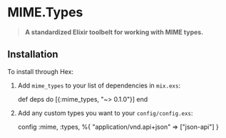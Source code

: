 MIME.Types
==========

> **A standardized Elixir toolbelt for working with MIME types.**

Installation
------------

To install through Hex:

  1. Add `mime_types` to your list of dependencies in `mix.exs`:

        def deps do
          [{:mime_types, "~> 0.1.0"}]
        end

  2. Add any custom types you want to your `config/config.exs`:

        config :mime, :types, %{
          "application/vnd.api+json" => ["json-api"]
        }

